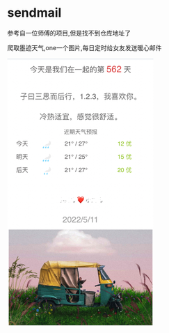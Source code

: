 # sendmail
参考自一位师傅的项目,但是找不到仓库地址了

爬取墨迹天气,one一个图片,每日定时给女友发送暖心邮件

![](https://raw.githubusercontent.com/chencicici/images/main/202205151434500.png?token=ARYCSAQPCUTWVPSDZCCU65LCQCPT2)

